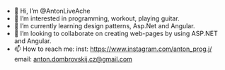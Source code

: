- 👋 Hi, I’m @AntonLiveAche
- 👀 I’m interested in programming, workout, playing guitar.
- 🌱 I’m currently learning design patterns, Asp.Net and Angular.
- 💞️ I’m looking to collaborate on creating web-pages by using ASP.NET and Angular.
- 📫 How to reach me:
inst: https://www.instagram.com/anton_prog.j/
email: anton.dombrovskij.cz@gmail.com
<!---
AntonLiveAche/AntonLiveAche is a ✨ special ✨ repository because its `README.md` (this file) appears on your GitHub profile.
You can click the Preview link to take a look at your changes.
--->

